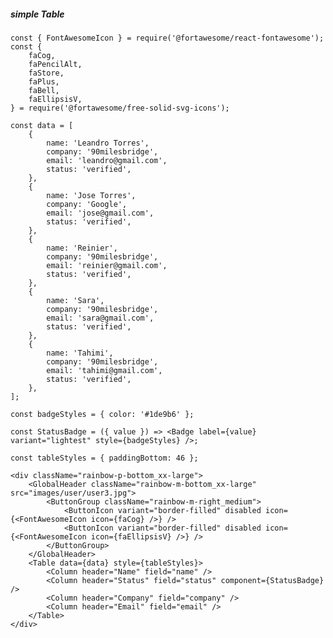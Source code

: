 ##### simple Table

    const { FontAwesomeIcon } = require('@fortawesome/react-fontawesome');
    const {
        faCog,
        faPencilAlt,
        faStore,
        faPlus,
        faBell,
        faEllipsisV,
    } = require('@fortawesome/free-solid-svg-icons');

    const data = [
        {
            name: 'Leandro Torres',
            company: '90milesbridge',
            email: 'leandro@gmail.com',
            status: 'verified',
        },
        {
            name: 'Jose Torres',
            company: 'Google',
            email: 'jose@gmail.com',
            status: 'verified',
        },
        {
            name: 'Reinier',
            company: '90milesbridge',
            email: 'reinier@gmail.com',
            status: 'verified',
        },
        {
            name: 'Sara',
            company: '90milesbridge',
            email: 'sara@gmail.com',
            status: 'verified',
        },
        {
            name: 'Tahimi',
            company: '90milesbridge',
            email: 'tahimi@gmail.com',
            status: 'verified',
        },
    ];

    const badgeStyles = { color: '#1de9b6' };
    
    const StatusBadge = ({ value }) => <Badge label={value} variant="lightest" style={badgeStyles} />;

    const tableStyles = { paddingBottom: 46 };

    <div className="rainbow-p-bottom_xx-large">
        <GlobalHeader className="rainbow-m-bottom_xx-large" src="images/user/user3.jpg">
            <ButtonGroup className="rainbow-m-right_medium">
                <ButtonIcon variant="border-filled" disabled icon={<FontAwesomeIcon icon={faCog} />} />
                <ButtonIcon variant="border-filled" disabled icon={<FontAwesomeIcon icon={faEllipsisV} />} />
            </ButtonGroup>
        </GlobalHeader>
        <Table data={data} style={tableStyles}>
            <Column header="Name" field="name" />
            <Column header="Status" field="status" component={StatusBadge} />
            <Column header="Company" field="company" />
            <Column header="Email" field="email" />
        </Table>
    </div>
